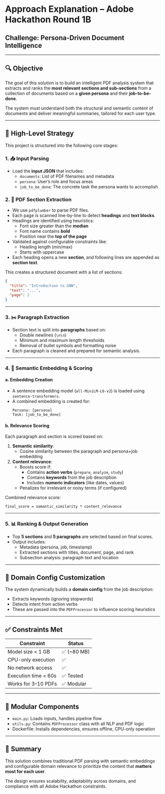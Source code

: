 
# Approach Explanation – Adobe Hackathon Round 1B
## Challenge: Persona-Driven Document Intelligence

---

## 🔍 Objective

The goal of this solution is to build an intelligent PDF analysis system that extracts and ranks the **most relevant sections and sub-sections** from a collection of documents based on a **given persona** and their **job-to-be-done**.

The system must understand both the structural and semantic content of documents and deliver meaningful summaries, tailored for each user type.

---

## 🧠 High-Level Strategy

This project is structured into the following core stages:

### 1. 📥 Input Parsing

- Load the **input JSON** that includes:
  - `documents`: List of PDF filenames and metadata
  - `persona`: User’s role and focus areas
  - `job_to_be_done`: The concrete task the persona wants to accomplish

### 2. 📄 PDF Section Extraction

- We use `pdfplumber` to parse PDF files.
- Each page is scanned line-by-line to detect **headings** and **text blocks**.
- Headings are identified using heuristics:
  - Font size greater than the **median**
  - Font name contains **bold**
  - Position near the **top of the page**
- Validated against configurable constraints like:
  - Heading length (min/max)
  - Starts with uppercase
- Each heading opens a new **section**, and following lines are appended as **section text**.

This creates a structured document with a list of sections:
```json
{
  "title": "Introduction to GNN",
  "text": "...",
  "page": 2
}
```

---

### 3. ✂️ Paragraph Extraction

- Section text is split into **paragraphs** based on:
  - Double newlines (`\n\n`)
  - Minimum and maximum length thresholds
  - Removal of bullet symbols and formatting noise
- Each paragraph is cleaned and prepared for semantic analysis.

---

### 4. 🧬 Semantic Embedding & Scoring

#### a. **Embedding Creation**
- A sentence embedding model (`all-MiniLM-L6-v2`) is loaded using `sentence-transformers`.
- A combined embedding is created for:
  ```
  Persona: [persona]
  Task: [job_to_be_done]
  ```

#### b. **Relevance Scoring**
Each paragraph and section is scored based on:
1. **Semantic similarity**:
   - Cosine similarity between the paragraph and persona+job embedding
2. **Content relevance**:
   - Boosts score if:
     - Contains **action verbs** (`prepare`, `analyze`, `study`)
     - Contains **keywords** from the job description
     - Includes **numeric indicators** (like dates, values)
   - Penalizes for irrelevant or noisy terms (if configured)

Combined relevance score:
```
final_score = semantic_similarity * content_relevance
```

---

### 5. 📊 Ranking & Output Generation

- Top **5 sections** and **5 paragraphs** are selected based on final scores.
- Output includes:
  - Metadata (persona, job, timestamp)
  - Extracted sections with titles, document, page, and rank
  - Subsection analysis: paragraph text and location

---

## 🧱 Domain Config Customization

The system dynamically builds a **domain config** from the job description:
- Extracts keywords (ignoring stopwords)
- Detects intent from action verbs
- These are passed into the `PDFProcessor` to influence scoring heuristics

---

## ✅ Constraints Met

| Constraint                      | Status       |
|-------------------------------|--------------|
| Model size < 1 GB             | ✅ (~80 MB)  |
| CPU-only execution            | ✅           |
| No network access             | ✅           |
| Execution time < 60s          | ✅ Tested    |
| Works for 3–10 PDFs           | ✅ Modular   |

---

## 🔁 Modular Components

- `main.py`: Loads inputs, handles pipeline flow
- `utils.py`: Contains `PDFProcessor` class with all NLP and PDF logic
- Dockerfile: Installs dependencies, ensures offline, CPU-only operation

---

## 📌 Summary

This solution combines traditional PDF parsing with semantic embeddings and configurable domain relevance to prioritize the content that **matters most for each user**.

The design ensures scalability, adaptability across domains, and compliance with all Adobe Hackathon constraints.
